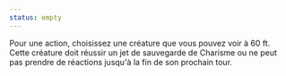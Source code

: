 ```yaml
---
status: empty
---
```

Pour une action, choisissez une créature que vous pouvez voir à 60 ft. Cette créature doit réussir un jet de sauvegarde de Charisme ou ne peut pas prendre de réactions jusqu'à la fin de son prochain tour.
